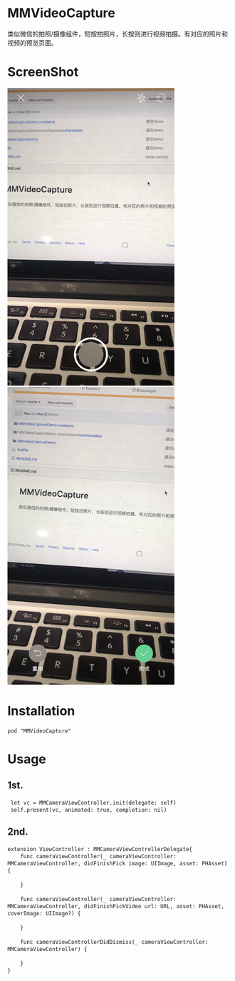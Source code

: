 # MMVideoCapture
类似微信的拍照/摄像组件，短按拍照片，长按则进行视频拍摄。有对应的照片和视频的预览页面。
# ScreenShot
<img width="375" height="667" src="https://github.com/MrQQQQQQQQQQ/MMVideoCapture/raw/master/MMVideoCaptureDemo/ScreenShots/IMG_2097.PNG"/>
<img width="375" height="667" src="https://github.com/MrQQQQQQQQQQ/MMVideoCapture/raw/master/MMVideoCaptureDemo/ScreenShots/IMG_2098.PNG"/>

# Installation
    pod "MMVideoCapture"
# Usage
## 1st.
     let vc = MMCameraViewController.init(delegate: self)
     self.present(vc, animated: true, completion: nil)
## 2nd.
    extension ViewController : MMCameraViewControllerDelegate{
        func cameraViewController(_ cameraViewController: MMCameraViewController, didFinishPick image: UIImage, asset: PHAsset) {
        
        }
    
        func cameraViewController(_ cameraViewController: MMCameraViewController, didFinishPickVideo url: URL, asset: PHAsset, coverImage: UIImage?) {
        
        }
    
        func cameraViewControllerDidDismiss(_ cameraViewController: MMCameraViewController) {
        
        }
    }

